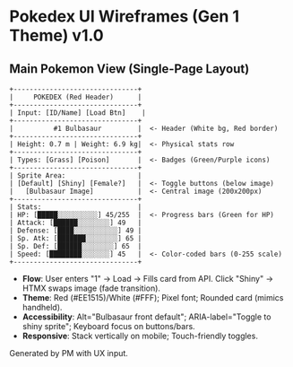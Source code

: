 # Pokedex UI Wireframes (Gen 1 Theme) v1.0

## Main Pokemon View (Single-Page Layout)
```
+-------------------------------+
|     POKEDEX (Red Header)      |
+-------------------------------+
| Input: [ID/Name] [Load Btn]    |
+-------------------------------+
|          #1 Bulbasaur         |  <- Header (White bg, Red border)
+-------------------------------+
| Height: 0.7 m | Weight: 6.9 kg|  <- Physical stats row
+-------------------------------+
| Types: [Grass] [Poison]       |  <- Badges (Green/Purple icons)
+-------------------------------+
| Sprite Area:                  |
| [Default] [Shiny] [Female?]   |  <- Toggle buttons (below image)
|   [Bulbasaur Image]           |  <- Central image (200x200px)
+-------------------------------+
| Stats:                        |
| HP: [█████░░░░░░░░░░] 45/255  |  <- Progress bars (Green for HP)
| Attack: [██████░░░░░░░░] 49   |
| Defense: [████░░░░░░░░░░░] 49 |
| Sp. Atk: [███████░░░░░░░░] 65 |
| Sp. Def: [██████░░░░░░░░] 65  |
| Speed: [████████░░░░░░░] 45   |  <- Color-coded bars (0-255 scale)
+-------------------------------+
```
- **Flow**: User enters "1" → Load → Fills card from API. Click "Shiny" → HTMX swaps image (fade transition).
- **Theme**: Red (#EE1515)/White (#FFF); Pixel font; Rounded card (mimics handheld).
- **Accessibility**: Alt="Bulbasaur front default"; ARIA-label="Toggle to shiny sprite"; Keyboard focus on buttons/bars.
- **Responsive**: Stack vertically on mobile; Touch-friendly toggles.

Generated by PM with UX input.